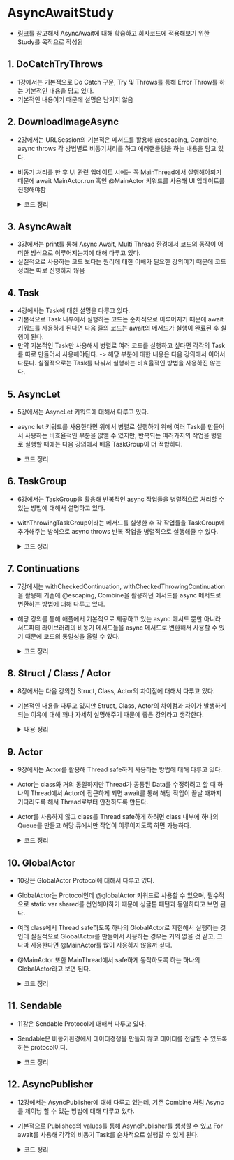 # AsyncAwaitStudy
- [링크](https://www.youtube.com/playlist?list=PLwvDm4Vfkdphr2Dl4sY4rS9PLzPdyi8PM)를 참고해서 AsyncAwait에 대해 학습하고 회사코드에 적용해보기 위한 Study를 목적으로 작성됨

## 1. DoCatchTryThrows
- 1강에서는 기본적으로 Do Catch 구문, Try 및 Throws를 통해 Error Throw를 하는 기본적인 내용을 담고 있다.
- 기본적인 내용이기 때문에 설명은 남기지 않음

## 2. DownloadImageAsync
- 2강에서는 URLSession의 기본적은 메서드를 활용해 @escaping, Combine, async throws 각 방법별로 비동기처리를 하고 에러핸들링을 하는 내용을 담고 있다.
- 비동기 처리를 한 후 UI 관련 업데이트 시에는 꼭 MainThread에서 실행해야되기 때문에 await MainActor.run 혹인 @MainActor 키워드를 사용해 UI 업데이트를 진행해야함
    <details>
    <summary>코드 정리</summary>
    <div markdown="1">
    
    ```swift
    // 기본적인 Async 활용 방법
    
    // 구현
    class DownloadImageAsyncImageLoader {
        let url = URL(string: "https://picsum.photos/200")!
        
        func handleResponse(data: Data?, response: URLResponse?) -> UIImage? {
            guard
                let data = data,
                let image = UIImage(data: data),
                let response = response as? HTTPURLResponse,
                response.statusCode >= 200 && response.statusCode < 300
            else {
                return nil
            }
            return image
        }
    
        func downloadWithAsync() async throws -> UIImage? {
            do {
                let (data, response) = try await URLSession.shared.data(from: url)
                return handleResponse(data: data, response: response)
            } catch {
                throw error
            }
        }
    }
    
    // 사용
    class DownloadImageAsyncViewModel: ObservableObject {
        @Published var image: UIImage? = nil
        let loader = DownloadImageAsyncImageLoader()
    
        func fetchImage() async {
            let image = try? await loader.downloadWithAsync()
            await MainActor.run {
                self.image = image
            }
        }
    }
    
    struct DownloadImageAsync: View {
        @StateObject private var viewModel = DownloadImageAsyncViewModel()
        
        var body: some View {
            ZStack {
                if let image = viewModel.image {
                    Image(uiImage: image)
                        .resizable()
                        .scaledToFit()
                        .frame(width: 250, height: 250)
                }
            }
            .onAppear {
                Task {
                    await viewModel.fetchImage()
                }
            }
        }
    }
    ```
    
    </div>
    </details>

## 3. AsyncAwait
- 3강에서는 print를 통해 Async Await, Multi Thread 환경에서 코드의 동작이 어떠한 방식으로 이루어지는지에 대해 다루고 있다.
- 실질적으로 사용하는 코드 보다는 원리에 대한 이해가 필요한 강의이기 때문에 코드정리는 따로 진행하지 않음

## 4. Task
- 4강에서는 Task에 대한 설명을 다루고 있다.
- 기본적으로 Task 내부에서 실행하는 코드는 순차적으로 이루어지기 때문에 await 키워드를 사용하게 된다면 다음 줄의 코드는 await의 메서드가 실행이 완료된 후 실행이 된다.
- 만약 기본적인 Task만 사용해서 병렬로 여러 코드를 실행하고 싶다면 각각의 Task를 따로 만들어서 사용해야된다. -> 해당 부분에 대한 내용은 다음 강의에서 이어서 다룬다. 실질적으로는 Task를 나눠서 실행하는 비효율적인 방법을 사용하진 않는다.

## 5. AsyncLet
- 5강에서는 AsyncLet 키워드에 대해서 다루고 있다.
- async let 키워드를 사용한다면 위에서 병렬로 실행하기 위해 여러 Task를 만들어서 사용하는 비효율적인 부분을 없앨 수 있지만, 반복되는 여러가지의 작업을 병렬로 실행할 때에는 다음 강의에서 배울 TaskGroup이 더 적합하다.
    <details>
    <summary>코드 정리</summary>
    <div markdown="1">
        
    ```swift
    struct AsyncLetBootcamp: View {
        @State private var images: [UIImage] = []
        @State private var title = "Async Let 🥳"
        let columns = [GridItem(.flexible()), GridItem(.flexible())]
        let url = URL(string: "https://picsum.photos/300")!
        
        var body: some View {
            NavigationView {
                ScrollView {
                    LazyVGrid(columns: columns) {
                        ForEach(images, id: \.self) { image in
                            Image(uiImage: image)
                                .resizable()
                                .scaledToFit()
                                .frame(height: 150)
                        }
                    }
                }
                .navigationTitle(title)
                .onAppear {
                    Task {
                        do {
                            // async let 키워드를 통해 여러 메서드를 병렬로 실행하고 await 키워드로 종료되기를 기다렸다가 다음 작업을 진행할 수 있다.
                            async let fetchImage1 = fetchImage()
                            async let fetchTitle = fetchTitle()
                            let (image, title) = await (try fetchImage1, fetchTitle)
                            self.images.append(image)
                            self.title = title
                        } catch {
                            
                        }
                    }
                }
            }
        }
        
        func fetchTitle() async -> String {
            return "NEW TITLE 🤩"
        }
        
        func fetchImage() async throws -> UIImage {
            do {
                let (data, _) = try await URLSession.shared.data(from: url)
                if let image = UIImage(data: data) {
                    return image
                } else {
                    throw URLError(.badURL)
                }
            } catch {
                throw error
            }
        }
    }
    ```
    
    </div>
    </details>

## 6. TaskGroup
- 6강에서는 TaskGroup을 활용해 반복적인 async 작업들을 병렬적으로 처리할 수 있는 방법에 대해서 설명하고 있다.
- withThrowingTaskGroup이라는 메서드를 실행한 후 각 작업들을 TaskGroup에 추가해주는 방식으로 async throws 반복 작업을 병렬적으로 실행해줄 수 있다.
    <details>
    <summary>코드 정리</summary>
    <div markdown="1">

    ```swift
    class TaskGroupBootcampDataManager {
        func fetchImagesWithTaskGroup() async throws -> [UIImage] {
            let urlStrings = [
                "https://picsum.photos/300",
                "https://picsum.photos/300",
                "https://picsum.photos/300",
                "https://picsum.photos/300",
                "https://picsum.photos/300"
            ]
        
            return try await withThrowingTaskGroup(of: UIImage?.self) { group in
                var images: [UIImage] = []
                images.reserveCapacity(urlStrings.count)
                
                for urlString in urlStrings {
                    group.addTask {
                        try? await self.fetchImage(urlString: urlString)
                    }
                }
                
                for try await image in group {
                    if let image = image {
                        images.append(image)
                    }
                }
                
                return images
            }
        }

        private func fetchImage(urlString: String) async throws -> UIImage {
            guard let url = URL(string: urlString) else {
                throw URLError(.badURL)
            }
            
            do {
                let (data, _) = try await URLSession.shared.data(from: url)
                if let image = UIImage(data: data) {
                    return image
                } else {
                    throw URLError(.badURL)
                }
            } catch {
                throw error
            }
        }
    }

    class TaskGroupBootcampViewModel: ObservableObject {
        @Published var images: [UIImage] = []
        let manager = TaskGroupBootcampDataManager()
        
        func getImages() async {
            if let images = try? await manager.fetchImagesWithTaskGroup() {
                self.images.append(contentsOf: images)
            }
        }
    }

    struct TaskGroupBootcamp: View {
        @StateObject private var viewModel = TaskGroupBootcampViewModel()
        let columns = [GridItem(.flexible()), GridItem(.flexible())]
        
        var body: some View {
            NavigationView {
                ScrollView {
                    LazyVGrid(columns: columns) {
                        ForEach(viewModel.images, id: \.self) { image in
                            Image(uiImage: image)
                                .resizable()
                                .scaledToFit()
                                .frame(height: 150)
                        }
                    }
                }
                .navigationTitle("Task Group 🥳")
                .task {
                    await viewModel.getImages()
                }
            }
        }
    }
    ```

    </div>
    </details>

## 7. Continuations
- 7강에서는 withCheckedContinuation, withCheckedThrowingContinuation을 활용해 기존에 @escaping, Combine을 활용하던 메서드를 async 메서드로 변환하는 방법에 대해 다루고 있다.
- 해당 강의를 통해 애플에서 기본적으로 제공하고 있는 async 메서드 뿐만 아니라 서드파티 라이브러리의 비동기 메서드들을 async 메서드로 변환해서 사용할 수 있기 때문에 코드의 통일성을 올릴 수 있다.
    <details>
    <summary>코드 정리</summary>
    <div markdown="1">

    ```swift
    // 구현
    class CheckedContinuationBootcampNetworkManager {
        // URLSession의 메서드 중 async 메서드 활용 방법
        func getData(url: URL) async throws -> Data {
            do {
                let (data, _) = try await URLSession.shared.data(from: url)
                return data
            } catch {
                throw error
            }
        }

        // URLSession의 메서드 중 completionHandler를 활용한 메서드를 내부적으로 async throws 메서드로 변환하는 예시
        // 영상에서 예시로 사용했을 뿐, 위와 같이 기본적으로 제공하는 async 메서드를 사용하는 것이 정석
        func getData2(url: URL) async throws -> Data {
            return try await withCheckedThrowingContinuation { continuation in
                URLSession.shared.dataTask(with: url) { data, response, error in
                    if let data = data {
                        continuation.resume(returning: data)
                    } else if let error = error {
                        continuation.resume(throwing: error)
                    } else {
                        continuation.resume(throwing: URLError(.badURL))
                    }
                }
                .resume()
            }
        }

        // 서드파티 라이브러리 메서드 중 completionHanlder를 제공하는 메서드와 동일한 형태의 메서드 예제
        func getHeartImageFromDatabase(completionHandler: @escaping (_ image: UIImage) -> ()) {
            DispatchQueue.main.asyncAfter(deadline: .now() + 5) {
                completionHandler(UIImage(systemName: "heart.fill")!)
            }
        }

        // 위의 메서드를 async 메서드로 변환하는 방법
        func getHeartImageFromDatabase() async -> UIImage {
            await withCheckedContinuation { continuation in
                self.getHeartImageFromDatabase { image in
                    continuation.resume(returning: image)
                }
            }
        }
    }

    // 사용
    class CheckedContinuationBootcampViewModel: ObservableObject {
        @Published var image: UIImage? = nil
        let networkManager = CheckedContinuationBootcampNetworkManager()
        
        func getImage() async {
            guard let url = URL(string: "https://picsum.photos/300") else { return }
            do {
                let data = try await networkManager.getData2(url: url)
                if let image = UIImage(data: data) {
                    await MainActor.run {
                        self.image = image
                    }
                }
            } catch {
                print(error)
            }
        }
        
        func getHeartImage() async {
            self.image = await networkManager.getHeartImageFromDatabase()
        }
    }

    struct CheckedContinuationBootcamp: View {
        @StateObject private var viewModel = CheckedContinuationBootcampViewModel()
        
        var body: some View {
            ZStack {
                if let image = viewModel.image {
                    Image(uiImage: image)
                        .resizable()
                        .scaledToFit()
                        .frame(width: 200, height: 200)
                }
            }
            .task {
                await viewModel.getHeartImage()
            }
        }
    }
    ```
    
    </div>
    </details>

## 8. Struct / Class / Actor
- 8장에서는 다음 강의전 Struct, Class, Actor의 차이점에 대해서 다루고 있다.
- 기본적인 내용을 다루고 있지만 Struct, Class, Actor의 차이점과 차이가 발생하게 되는 이유에 대해 꽤나 자세히 설명해주기 때문에 좋은 강의라고 생각한다.

    <details>
    <summary>내용 정리</summary>
    <div markdown="1">
    
    ### Links:
    - https://blog.onewayfirst.com/ios/posts/2019-03-19-class-vs-struct/
    - https://stackoverflow.com/questions/24217586/structure-vs-class-in-swift-language
    - https://medium.com/@vinayakkini/swift-basics-struct-vs-class-31b44ade28ae
    - https://stackoverflow.com/questions/24217586/structure-vs-class-in-swift-language/59219141#59219141
    - https://stackoverflow.com/questions/27441456/swift-stack-and-heap-understanding
    - https://stackoverflow.com/questions/24232799/why-choose-struct-over-class/24232845
    - https://www.backblaze.com/blog/whats-the-diff-programs-processes-and-threads/
    
    ### VALUE TYPES:
     - Struct, Enum, String, Int, etc.
     - Stored in the Stack
     - Faster
     - Thread safe!
     - When you assign or pass value type a new copy of data is created
     
    ### REFERENCE TYPES:
     - Class, Function, Actor
     - Stored in the Heap
     - Slower, but synchronized
     - Not Thread safe (default)
     - When you assign or pass reference type a new reference to original instance will be created (pointer)
     
    - - - - - - - - - - - - - - - - - - - - - - - - - - - - - - - - - - - - - - - - - - - - - - - - - - - - - - -
     
    ### STACK:
     - Stored Value types
     - Variables allocated on the stack are stored directly to the memory, and access to this memory is very fast
     - Each thread has it's own stack!
     
    ### HEAP:
     - Stores Reference types
     - Shared across threads!
     
    - - - - - - - - - - - - - - - - - - - - - - - - - - - - - - - - - - - - - - - - - - - - - - - - - - - - - - -
     
    ### STRUCT:
     - Based on VALUES
     - Can me mutated
     - Stored in the Stack!
     
    ### CLASS:
     - Based on REFERENCES (INSTANCES)
     - Stored in the Heap!
     - Inherit from other classes
     
     ### ACTOR:
     - Same as Class, but thread safe!
     
     - - - - - - - - - - - - - - - - - - - - - - - - - - - - - - - - - - - - - - - - - - - - - - - - - - - - - - -
     
     - Structs: Data Models, Views
     - Classes: ViewModels
     - Actors: Shared 'Manager' and 'Data Store'
 
    ## 요약
    - Multi Thread 환경에서 각 Thread 마다 별도의 Stack을 가지고 있다.
    - 그래서 Stack과 Thread와의 Data 전달이 빠른 편이다.
    - Heap은 여러 Thread와 Sync를 맞추고 있기 때문에 Stack에 비해 Data 전달이 느린편이다.
    - Struct는 기본적으로 값 복사이고 Stack에 생성된다. 그래서 Multi Thread 환경에서 기본적으로 Data 전달이 빠르다.
    - Class는 기본적으로 참조 복사이고 Heap에 생성된다. 그래서 Multi Thread 환경에서 기본적으로 Data 전달이 Struct에 비해 느리다.
    - 또한 여러 Thread에서 Sync를 맞추고 있기 때문에 여러 Thread에서 동시에 Heap에 접근해서 Data를 바꾸려고 하게 되면 락이 걸릴수도 있다. -> Thread safe하지 않다.
    - 이 때 Thread safe하도록 만든것이 바로 Actor이다.
    - Actor는 class와 동일하지만 하나의 Thread에서 변경을 시도한다면 해당 작업이 끝나기 전에 다른 Thread에서는 접근을 하지 못하도록 막는다. 그렇기 때문에 Thread safe하게 된다.
    
    </div>
    </details>

## 9. Actor
- 9장에서는 Actor를 활용해 Thread safe하게 사용하는 방법에 대해 다루고 있다.
- Actor는 class와 거의 동일하지만 Thread가 공통된 Data를 수정하려고 할 때 하나의 Thread에서 Actor에 접근하게 되면 await를 통해 해당 작업이 끝날 때까지 기다리도록 해서 Thread로부터 안전하도록 만든다.
- Actor를 사용하지 않고 class를 Thread safe하게 하려면 class 내부에 하나의 Queue를 만들고 해당 큐에서만 작업이 이루어지도록 하면 가능하다.
    <details>
    <summary>코드 정리</summary>
    <div markdown="1">
        
    ```swift
    // Queue를 생성해서 class를 Thread safe하게 만드는 방법
    class MyDataManager {
        static let instance = MyDataManager()
        private init() { }
        
        var data: [String] = []
        private let lock = DispatchQueue(label: "com.MyApp.MyDataManager")
        func getRandomData(completionHandler: @escaping (_ title: String?) -> ()) {
            lock.async {
                self.data.append(UUID().uuidString)
                print(Thread.current)
                completionHandler(self.data.randomElement())
            }
        }
    }

    // Actor 사용 방법
    actor MyActorDataManager {
        static let instance = MyActorDataManager()
        private init() { }
        
        var data: [String] = []
        nonisolated let myRandomText: String = "MyRandomText"
        
        func getRandomData() -> String? {
            self.data.append(UUID().uuidString)
            print(Thread.current)
            return data.randomElement()
        }
        
        // actor 안에서 async가 굳이 필요 없다면 nonisolated 키워드를 붙이면 해당 메서드를 실행할 때 await를 붙일 필요가 없다.
        nonisolated func getSavedData() -> String {
            return "NEW DATA"
        }
    }

    struct HomeView: View {
        @State private var text: String = ""
        let manager = MyActorDataManager.instance
        let timer = Timer.publish(every: 0.1, on: .main, in: .common).autoconnect()
        
        var body: some View {
            ZStack {
                Color.gray.opacity(0.8).ignoresSafeArea()
                
                Text(text)
                    .font(.headline)
            }
            .onAppear {
                let newString = manager.getSavedData()
                let message = manager.myRandomText
            }
            .onReceive(timer) { _ in
                Task {
                    if let data = await manager.getRandomData() {
                        self.text = data
                    }
                }
            }
        }
    }
    ```
    
    </div>
    </details>

## 10. GlobalActor
- 10강은 GlobalActor Protocol에 대해서 다루고 있다.
- GlobalActor는 Protocol인데 @globalActor 키워드로 사용할 수 있으며, 필수적으로 static var shared를 선언해야하기 때문에 싱글톤 패턴과 동일하다고 보면 된다.
- 여러 class에서 Thread safe하도록 하나의 GlobalActor로 제한해서 실행하는 것인데 실질적으로 GlobalActor를 만들어서 사용하는 경우는 거의 없을 것 같고, 그나마 사용한다면 @MainActor를 많이 사용하지 않을까 싶다.
- @MainActor 또한 MainThread에서 safe하게 동작하도록 하는 하나의 GlobalActor라고 보면 된다.
    <details>
    <summary>코드 정리</summary>
    <div markdown="1">

    ```swift
    @globalActor final class MyFirstGlobalActor {
        // globalActor protocol을 사용하기 위해서는 필수적으로 싱글톤 패턴을 사용할 수 밖에 없다.
        static var shared = MyNewDataManager()
    }

    actor MyNewDataManager {
        func getDataFromDatabase() -> [String] {
            return ["One", "Two", "Three", "Four", "FIVE", "SIX"]
        }
    }
    
    class GlobalActorBootcampViewModel: ObservableObject {
        @MainActor @Published var dataArray: [String] = []
        let manager = MyFirstGlobalActor.shared
        
        @MyFirstGlobalActor
        func getData() {
            Task {
                let data = await manager.getDataFromDatabase()
                // UI를 업데이트하는 내용인데 MainActor.run 키워드를 사용하지 않더라도 현재 컴파일 에러가 발생하지 않는다.
                // @Published var dataArray 앞에 @MainActor를 사용하게 되면 아래 코드에서 컴파일 에러가 발생하게 된다.
                // 혹은 class 자체에 @MainActor를 사용하게 되면 아래 코드에서 컴파일 에러가 발생하게 된다.
                await MainActor.run {
                    self.dataArray = data
                }
            }
        }
    }
    
    struct GlobalActorBootcamp: View {
        @StateObject private var viewModel = GlobalActorBootcampViewModel()
        
        var body: some View {
            ScrollView {
                VStack {
                    ForEach(viewModel.dataArray, id: \.self) {
                        Text($0)
                            .font(.headline)
                    }
                }
            }
            .task {
                await viewModel.getData()
            }
        }
    }
    ```
    
    </div>
    </details>

## 11. Sendable
- 11강은 Sendable Protocol에 대해서 다루고 있다.
- Sendable은 비동기환경에서 데이터경쟁을 만들지 않고 데이터를 전달할 수 있도록 하는 protocol이다.
    <details>
    <summary>코드 정리</summary>
    <div markdown="1">

    ```swift
    actor CurrentUserManager {
        func updateDatabase(userInfo: MyUserInfo) {
            
        }
    }
    
    // 기본적으로 Struct는 쓰레드로부터 안전하기 때문에 굳이 Sendable을 표기할 필요는 없다.
    struct MyUserInfo: Sendable {
        var name: String
    }
    
    // @unchecked라는 것은 컴파일러에게 직접 체크할테니 체크하지 말라고 하는것이지, Sendable을 만족하는 것은 아니다. 그러므로 근본적인 해결이 될 수 없다.
    // @unchecked를 사용할 경우 수동적으로 쓰레드로부터 안전하게 만들어줘야 한다.
    // 해결법 중 하나는 내부에서 메서드를 통해 값을 바꿀 수 있도록 하고, 값을 바꾸는 과정을 하나의 내부 큐에서 처리하도록 하는 것이다.
    // 다만 이 또한 가장 좋은 방법은 아니고, 가장 최선의 방법은 Sendable을 만족하도록 하는것이다.
    final class MyClassUserInfo: @unchecked Sendable {
        // 만약 let이라면 해당 클래스에는 바꿀 수 있는 프로퍼티가 없으므로 쓰레드로 부터 안전하기 때문에 Sendable을 채택하더라도 에러가 발생하지 않는다.
        // 만약 var라면 해당 클래스에서 바꿀 수 있는 프로퍼티가 있다는 뜻이고, 여러 쓰레드에서 접근해서 바꾸게 될 수 있기 때문에 쓰레드로 부터 안전하지 않다고 판단하기 때문에 Sendable을 채택하면 에러가 발생한다.
        // 다만 class의 장점 중 하나는 여러쓰레드에서 접근해서 프로퍼티를 바꿀 수 있다는 것인데 모든 프로퍼티를 let으로 만들어서 Sendable을 만족한다는 것은 class를 굳이 사용할 필요가 없기 때문에 다른 방법으로 에러를 해결하는 것이 좋다.
        private var name: String
        let queue = DispatchQueue(label: "com.MyApp.MyClassUserInfo")
        
        init(name: String) {
            self.name = name
        }
        
        func updateName(name: String) {
            queue.async {
                self.name = name
            }
        }
    }
    
    class SendableBootcampViewModel: ObservableObject {
        let manager = CurrentUserManager()
        
        func updateCurrentUserInfo() async {
            let info = MyUserInfo(name: "info")
            await manager.updateDatabase(userInfo: info)
        }
    }
    
    struct SendableBootcamp: View {
        @StateObject private var viewModel = SendableBootcampViewModel()
        var body: some View {
            Text(/*@START_MENU_TOKEN@*/"Hello, World!"/*@END_MENU_TOKEN@*/)
                .task {
                    await viewModel.updateCurrentUserInfo()
                }
        }
    }
    ```
    
    </div>
    </details>

## 12. AsyncPublisher
- 12강에서는 AsyncPublisher에 대해 다루고 있는데, 기존 Combine 처럼 Async를 체이닝 할 수 있는 방법에 대해 다루고 있다.
- 기본적으로 Published의 values를 통해 AsyncPublisher를 생성할 수 있고 For await를 사용해 각각의 비동기 Task를 순차적으로 실행할 수 있게 된다.
    <details>
    <summary>코드 정리</summary>
    <div markdown="1">
        
    ```swift
    class AsyncPublisherDataManager {
        @Published var myData: [String] = []
        
        func addData() async {
            myData.append("Apple")
            try? await Task.sleep(nanoseconds: 2_000_000_000)
            myData.append("Banana")
            try? await Task.sleep(nanoseconds: 2_000_000_000)
            myData.append("Orange")
            try? await Task.sleep(nanoseconds: 2_000_000_000)
            myData.append("Watermelon")
        }
    }
    
    class AsyncPublisherBootcampViewModel: ObservableObject {
        @MainActor @Published var dataArray: [String] = []
        let manager = AsyncPublisherDataManager()
        var cancellables = Set<AnyCancellable>()
        
        init() {
            addSubscribers()
        }
        
        private func addSubscribers() {
            Task {
                // 아래와 같이 수행할 때에는 주의해야될 점이 있는데 Publisher의 끝이 언제인지 모르기 때문에 영원히 await해야되는 경우가 발생할 수도 있다.
                // AsyncSequence, AsyncStream
                for await value in manager.$myData.values {
                    await MainActor.run {
                        self.dataArray = value
                    }
                }
            }
        }
        
        func start() async {
            await manager.addData()
        }
    }
    
    struct AsyncPublisherBootcamp: View {
        @StateObject private var viewModel = AsyncPublisherBootcampViewModel()
        
        var body: some View {
            ScrollView {
                VStack {
                    ForEach(viewModel.dataArray, id: \.self) {
                        Text($0)
                            .font(.headline)
                    }
                }
            }
            .task {
                await viewModel.start()
            }
        }
    }
    ```
      
    </div>
    </details>
